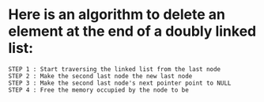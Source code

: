 # Here is an algorithm to delete an element at the end of a doubly linked list:

```
STEP 1 : Start traversing the linked list from the last node
STEP 2 : Make the second last node the new last node
STEP 3 : Make the second last node's next pointer point to NULL
STEP 4 : Free the memory occupied by the node to be
```
